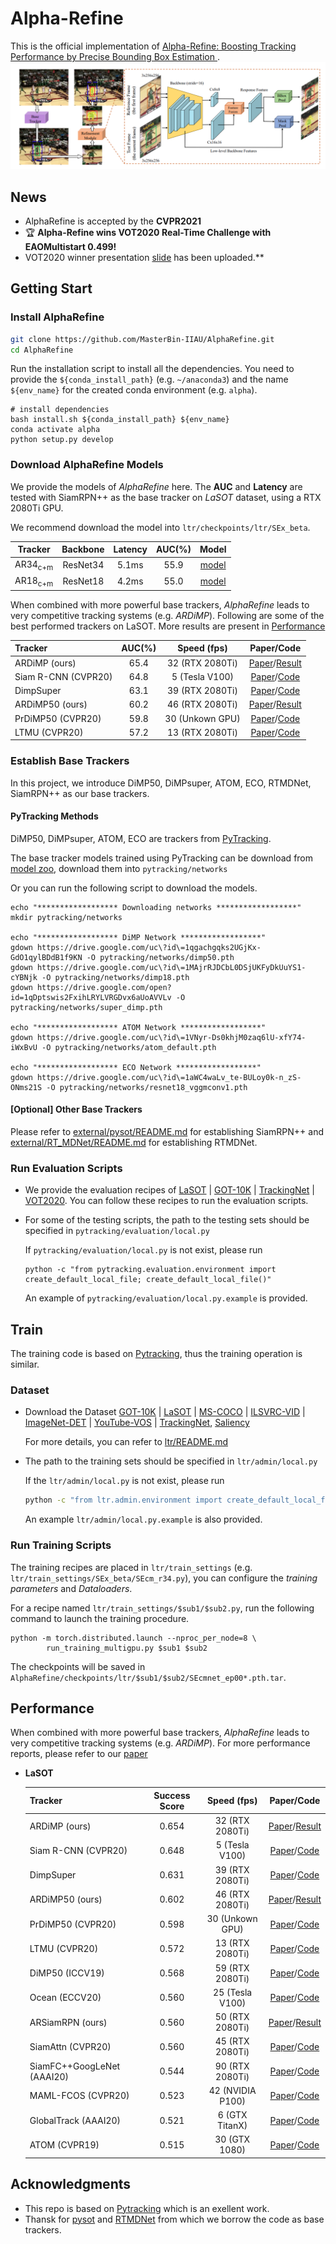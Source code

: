 # Alpha-Refine

This is the official implementation of [Alpha-Refine: Boosting Tracking Performance by Precise Bounding Box Estimation
](https://arxiv.org/abs/2012.06815).
![Architecture](doc/asset/AR-Architecture.png)

## News
- AlphaRefine is accepted by the **CVPR2021**
- :trophy: **Alpha-Refine wins VOT2020 Real-Time Challenge with EAOMultistart 0.499!** 
- VOT2020 winner presentation [slide](VOT20-RT-Report.pdf) has been uploaded.**


## Getting Start

### Install AlphaRefine
  
```bash
git clone https://github.com/MasterBin-IIAU/AlphaRefine.git
cd AlphaRefine
```
Run the installation script to install all the dependencies. You need to provide the `${conda_install_path}`
(e.g. `~/anaconda3`) and the name `${env_name}` for the created conda environment (e.g. `alpha`).
```
# install dependencies
bash install.sh ${conda_install_path} ${env_name}
conda activate alpha
python setup.py develop
```  

### Download AlphaRefine Models
We provide the models of *AlphaRefine* here. The **AUC** and **Latency** are tested with SiamRPN++ as the base tracker
on *LaSOT* dataset, using a RTX 2080Ti GPU.

We recommend download the model into `ltr/checkpoints/ltr/SEx_beta`. 

| Tracker        | Backbone         | Latency     | AUC(%)   |  Model  |
|:--------------:|:----------------:|:-----------:|:-----------:|:----------------:|
| AR34<sub>c+m</sub> | ResNet34     |  5.1ms  |  55.9  |   [model](https://drive.google.com/file/d/1drLqNq4r9g4ZqGtOGuuLCmHJDh20Fu1m/view?usp=sharing)|
| AR18<sub>c+m</sub> | ResNet18     |  4.2ms  |  55.0  |   [model](https://drive.google.com/file/d/1ANf0KCvlFBbGQPpvT-3WNiy414ANkgLZ/view?usp=sharing)|

When combined with more powerful base trackers, 
*AlphaRefine* leads to very competitive tracking systems (e.g. *ARDiMP*). 
Following are some of the best performed trackers on LaSOT. 
More results are present in [Performance](#performance)

| Tracker                   | AUC(%)    | Speed (fps) | Paper/Code |
|:-----------               |:----------------:|:----------------:|:----------------:|
| ARDiMP (ours)             | 65.4  |  32 (RTX 2080Ti)  |   [Paper](https://arxiv.org/abs/2012.06815)/[Result](https://drive.google.com/file/d/1UNPwz7qP8SeBTxHF_Cw0JLmrN1jTqJJE/view?usp=sharing) |
| Siam R-CNN (CVPR20)       | 64.8  |  5 (Tesla V100)   |   [Paper](https://arxiv.org/pdf/1911.12836.pdf)/[Code](https://github.com/VisualComputingInstitute/SiamR-CNN) |
| DimpSuper                 | 63.1  |  39 (RTX 2080Ti)  |   [Paper](https://arxiv.org/pdf/2003.12565.pdf)/[Code](https://github.com/visionml/pytracking)  |
| ARDiMP50 (ours)           | 60.2  |  46 (RTX 2080Ti)  |   [Paper](https://arxiv.org/abs/2012.06815)/[Result](https://drive.google.com/file/d/1wJc_-1lCxeGlqEAKd1qER1x_4bWAhujv/view?usp=sharing)  |
| PrDiMP50 (CVPR20)         | 59.8  |  30 (Unkown GPU)  |   [Paper](https://arxiv.org/pdf/2003.12565.pdf)/[Code](https://github.com/visionml/pytracking)  |
| LTMU (CVPR20)             | 57.2  |  13 (RTX 2080Ti)  |   [Paper](https://arxiv.org/abs/2004.00305)/[Code](https://github.com/Daikenan/LTMU) |


### Establish Base Trackers
In this project, we introduce DiMP50, DiMPsuper, ATOM, ECO, RTMDNet, SiamRPN++ as our base trackers.

#### PyTracking Methods
DiMP50, DiMPsuper, ATOM, ECO are trackers from [PyTracking](pytracking).

The base tracker models trained using PyTracking can be download from [model zoo](https://github.com/visionml/pytracking/blob/master/MODEL_ZOO.md), download them into `pytracking/networks` 

Or you can run the following script to download the models.

```
echo "****************** Downloading networks ******************"
mkdir pytracking/networks

echo "****************** DiMP Network ******************"
gdown https://drive.google.com/uc\?id\=1qgachgqks2UGjKx-GdO1qylBDdB1f9KN -O pytracking/networks/dimp50.pth
gdown https://drive.google.com/uc\?id\=1MAjrRJDCbL0DSjUKFyDkUuYS1-cYBNjk -O pytracking/networks/dimp18.pth
gdown https://drive.google.com/open?id=1qDptswis2FxihLRYLVRGDvx6aUoAVVLv -O pytracking/networks/super_dimp.pth

echo "****************** ATOM Network ******************"
gdown https://drive.google.com/uc\?id\=1VNyr-Ds0khjM0zaq6lU-xfY74-iWxBvU -O pytracking/networks/atom_default.pth

echo "****************** ECO Network ******************"
gdown https://drive.google.com/uc\?id\=1aWC4waLv_te-BULoy0k-n_zS-ONms21S -O pytracking/networks/resnet18_vggmconv1.pth
```

#### [Optional] Other Base Trackers
Please refer to [external/pysot/README.md](external/pysot/README.md) for establishing SiamRPN++ and
[external/RT_MDNet/README.md](external/RT_MDNet/README.md) for establishing RTMDNet.


### Run Evaluation Scripts

* We provide the evaluation recipes of [LaSOT](doc/arena/LaSOT.md) | [GOT-10K](doc/arena/GOT-10K.md) | 
[TrackingNet](doc/arena/TrackingNet.md) | [VOT2020](doc/arena/VOT2020.md).
    You can follow these recipes to run the evaluation scripts.

* For some of the testing scripts, the path to the testing sets should be specified in `pytracking/evaluation/local.py`
    
    If `pytracking/evaluation/local.py` is not exist, please run
    ```
    python -c "from pytracking.evaluation.environment import create_default_local_file; create_default_local_file()"
    ```
    An example of `pytracking/evaluation/local.py.example` is provided.

## Train

The training code is based on [Pytracking](https://github.com/visionml/pytracking.git), thus the training operation is similar.

### Dataset

* Download the Dataset
    [GOT-10K](http://got-10k.aitestunion.com/downloads) |
    [LaSOT](http://vision.cs.stonybrook.edu/~lasot/download.html) |
    [MS-COCO](http://cocodataset.org/#home) |
    [ILSVRC-VID](http://image-net.org/challenges/LSVRC/2017/) |
    [ImageNet-DET](http://image-net.org/challenges/LSVRC/2017/) |
    [YouTube-VOS](https://youtube-vos.org) |
    [TrackingNet](https://tracking-net.org/), 
    [Saliency](TODO)
    
    For more details, you can refer to [ltr/README.md](https://github.com/visionml/pytracking/tree/master/ltr#overview)
    

* The path to the training sets should be specified in `ltr/admin/local.py`
    
    If the `ltr/admin/local.py` is not exist, please run 
    ``` bash
    python -c "from ltr.admin.environment import create_default_local_file; create_default_local_file()"
    ```
    An example `ltr/admin/local.py.example` is also provided.
    

### Run Training Scripts

The training recipes are placed in `ltr/train_settings` (e.g. `ltr/train_settings/SEx_beta/SEcm_r34.py`), you can
configure the *training parameters* and *Dataloaders*. 

For a recipe named `ltr/train_settings/$sub1/$sub2.py`, run the following command to launch the training procedure.
```
python -m torch.distributed.launch --nproc_per_node=8 \
        run_training_multigpu.py $sub1 $sub2 
```
The checkpoints will be saved in `AlphaRefine/checkpoints/ltr/$sub1/$sub2/SEcmnet_ep00*.pth.tar`.


## Performance

When combined with more powerful base trackers, 
*AlphaRefine* leads to very competitive tracking systems (e.g. *ARDiMP*).
For more performance reports, please refer to our [paper](https://arxiv.org/abs/2012.06815)

* **LaSOT**

     | Tracker                   | Success Score    | Speed (fps) | Paper/Code |
     |:-----------               |:----------------:|:----------------:|:----------------:|
     | ARDiMP (ours)             | 0.654  |  32 (RTX 2080Ti)  |   [Paper](https://arxiv.org/abs/2012.06815)/[Result](https://drive.google.com/file/d/1UNPwz7qP8SeBTxHF_Cw0JLmrN1jTqJJE/view?usp=sharing) |
     | Siam R-CNN (CVPR20)       | 0.648  |  5 (Tesla V100)   |   [Paper](https://arxiv.org/pdf/1911.12836.pdf)/[Code](https://github.com/VisualComputingInstitute/SiamR-CNN) |
     | DimpSuper                 | 0.631  |  39 (RTX 2080Ti)  |   [Paper](https://arxiv.org/pdf/2003.12565.pdf)/[Code](https://github.com/visionml/pytracking)  |
     | ARDiMP50 (ours)           | 0.602  |  46 (RTX 2080Ti)  |   [Paper](https://arxiv.org/abs/2012.06815)/[Result](https://drive.google.com/file/d/1wJc_-1lCxeGlqEAKd1qER1x_4bWAhujv/view?usp=sharing)  |
     | PrDiMP50 (CVPR20)         | 0.598  |  30 (Unkown GPU)  |   [Paper](https://arxiv.org/pdf/2003.12565.pdf)/[Code](https://github.com/visionml/pytracking)  |
     | LTMU (CVPR20)             | 0.572  |  13 (RTX 2080Ti)  |   [Paper](https://arxiv.org/abs/2004.00305)/[Code](https://github.com/Daikenan/LTMU) |
     | DiMP50 (ICCV19)           | 0.568  |  59 (RTX 2080Ti)  |   [Paper](https://arxiv.org/pdf/1904.07220.pdf)/[Code](https://github.com/visionml/pytracking)  |
     | Ocean (ECCV20)            | 0.560  |  25 (Tesla V100)  |   [Paper](https://arxiv.org/abs/2006.10721)/[Code](https://github.com/researchmm/TracKit) |  
     | ARSiamRPN (ours)          | 0.560  |  50 (RTX 2080Ti)  |   [Paper](https://arxiv.org/abs/2012.06815)/[Result](https://drive.google.com/file/d/1u-ou43O_RU9oRFx1UKjzeYe6e-4qnMZZ/view?usp=sharing) |  
     | SiamAttn (CVPR20)         | 0.560  |  45 (RTX 2080Ti)  |   [Paper](https://arxiv.org/pdf/2004.06711.pdf)/[Code]() |
     | SiamFC++GoogLeNet (AAAI20)| 0.544  |  90 (RTX 2080Ti)  |   [Paper](https://arxiv.org/pdf/1911.06188.pdf)/[Code](https://github.com/MegviiDetection/video_analyst) |
     | MAML-FCOS (CVPR20)        | 0.523  |  42 (NVIDIA P100) |   [Paper](https://arxiv.org/pdf/2004.00830.pdf)/[Code]() |
     | GlobalTrack (AAAI20)      | 0.521  |  6 (GTX TitanX)   |   [Paper](https://arxiv.org/abs/1912.08531)/[Code](https://github.com/huanglianghua/GlobalTrack) |
     | ATOM (CVPR19)             | 0.515  |  30 (GTX 1080)    |   [Paper](https://arxiv.org/pdf/1811.07628.pdf)/[Code](https://github.com/visionml/pytracking)  |


## Acknowledgments
* This repo is based on [Pytracking](https://github.com/visionml/pytracking.git) which is an exellent work.
* Thansk for [pysot](https://github.com/STVIR/pysot) and [RTMDNet](https://github.com/IlchaeJung/RT-MDNet) from which
 we borrow the code as base trackers.

